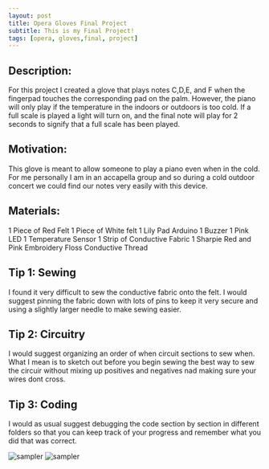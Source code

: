 ```yaml
---
layout: post
title: Opera Gloves Final Project
subtitle: This is my Final Project!
tags: [opera, gloves,final, project]
---
```


## Description:
For this project I created a glove that plays notes C,D,E, and F when the fingerpad touches the corresponding pad on the palm. However, the piano will only play if the temperature in the indoors or outdoors is too cold. If a full scale is played a light will turn on, and the final note will play for 2 seconds to signify that a full scale has been played. 

## Motivation:
This glove is meant to allow someone to play a piano even when in the cold. For me personally I am in an accapella group and so during a cold outdoor concert we could find our notes very easily with this device. 

## Materials:
1 Piece of Red Felt
1 Piece of White felt
1 Lily Pad Arduino
1 Buzzer
1 Pink LED
1 Temperature Sensor
1 Strip of Conductive Fabric
1 Sharpie
Red and Pink Embroidery Floss
Conductive Thread

## Tip 1: Sewing
I found it very difficult to sew the conductive fabric onto the felt. I would suggest pinning the fabric down with lots of pins to keep it very secure and using a slightly larger needle to make sewing easier. 
## Tip 2: Circuitry
I would suggest organizing an order of when circuit sections to sew when. What I mean is to sketch out before you begin sewing the best way to sew the circuir without mixing up positives and negatives nad making sure your wires dont cross. 
## Tip 3: Coding
I would as usual suggest debugging the code section by section in different folders so that you can keep track of your progress and remember what you did that was correct. 

![sampler](https://luciasher.github.io/img/prototype.png)
![sampler](https://luciasher.github.io/img/.png)


